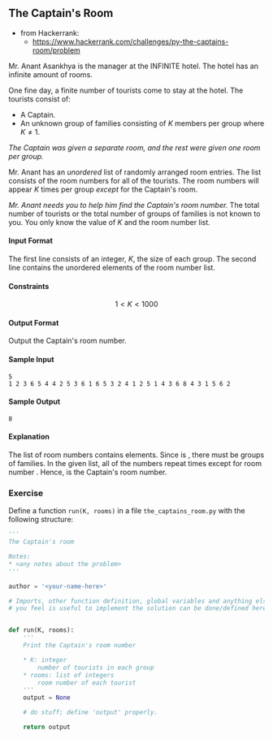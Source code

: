 ## The Captain's Room
* from Hackerrank:
    * https://www.hackerrank.com/challenges/py-the-captains-room/problem

Mr. Anant Asankhya is the manager at the INFINITE hotel. The hotel has an infinite amount of rooms.

One fine day, a finite number of tourists come to stay at the hotel.
The tourists consist of:
* A Captain.
* An unknown group of families consisting of $K$ members per group where $K \neq 1$.

_The Captain was given a separate room, and the rest were given one room per group._

Mr. Anant has an *unordered* list of randomly arranged room entries. The list consists of the room numbers for all of the tourists. The room numbers will appear $K$ times per group _except_ for the Captain's room.

_Mr. Anant needs you to help him find the Captain's room number._
The total number of tourists or the total number of groups of families is not known to you.
You only know the value of $K$ and the room number list.


#### Input Format

The first line consists of an integer, $K$, the size of each group.
The second line contains the unordered elements of the room number list.


#### Constraints

$$ 1 < K < 1000 $$

#### Output Format

Output the Captain's room number.

#### Sample Input

```
5
1 2 3 6 5 4 4 2 5 3 6 1 6 5 3 2 4 1 2 5 1 4 3 6 8 4 3 1 5 6 2
```

#### Sample Output

```
8
```

#### Explanation

The list of room numbers contains  elements. Since  is , there must be  groups of families. In the given list, all of the numbers repeat  times except for room number .
Hence,  is the Captain's room number.

### Exercise

Define a function `run(K, rooms)` in a file `the_captains_room.py` with the following structure:
```python
'''
The Captain's room

Notes:
* <any notes about the problem>
'''

author = '<your-name-here>'

# Imports, other function definition, global variables and anything else
# you feel is useful to implement the solution can be done/defined here.


def run(K, rooms):
    '''
    Print the Captain's room number

    * K: integer
        number of tourists in each group
    * rooms: list of integers
        room number of each tourist
    '''
    output = None

    # do stuff; define 'output' properly.

    return output

```
